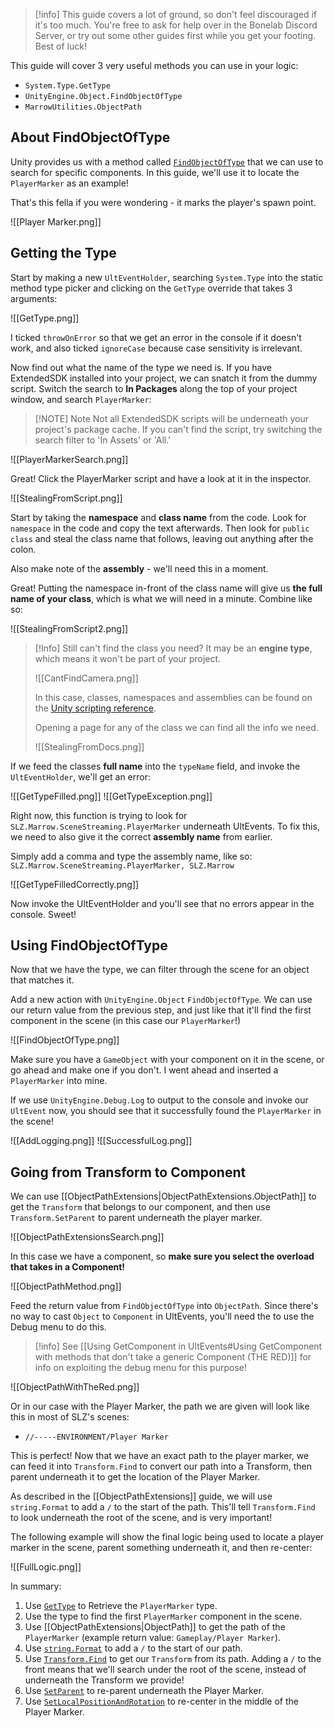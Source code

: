 > [!info] This guide covers a lot of ground, so don't feel discouraged if it's too much. You're free to ask for help over in the Bonelab Discord Server, or try out some other guides first while you get your footing. Best of luck!

This guide will cover 3 very useful methods you can use in your logic:

- `System.Type.GetType`
- `UnityEngine.Object.FindObjectOfType`
- `MarrowUtilities.ObjectPath`

## About FindObjectOfType

Unity provides us with a method called [`FindObjectOfType`](https://docs.unity3d.com/ScriptReference/Object.FindObjectOfType.html) that we can use to search for specific components. In this guide, we'll use it to locate the `PlayerMarker` as an example!

That's this fella if you were wondering - it marks the player's spawn point.

![[Player Marker.png]]

## Getting the Type

Start by making a new `UltEventHolder`, searching `System.Type` into the static method type picker and clicking on the `GetType` override that takes 3 arguments:

![[GetType.png]]

I ticked `throwOnError` so that we get an error in the console if it doesn't work, and also ticked `ignoreCase` because case sensitivity is irrelevant.

Now find out what the name of the type we need is. If you have ExtendedSDK installed into your project, we can snatch it from the dummy script. Switch the search to **In Packages** along the top of your project window, and search `PlayerMarker`:

> [!NOTE] Note
> Not all ExtendedSDK scripts will be underneath your project's package cache. If you can't find the script, try switching the search filter to 'In Assets' or 'All.'

![[PlayerMarkerSearch.png]]

Great! Click the PlayerMarker script and have a look at it in the inspector.

![[StealingFromScript.png]]

Start by taking the **namespace** and **class name** from the code. Look for `namespace` in the code and copy the text afterwards. Then look for `public class` and steal the class name that follows, leaving out anything after the colon.

Also make note of the **assembly** - we'll need this in a moment.

Great! Putting the namespace in-front of the class name will give us **the full name of your class**, which is what we will need in a minute. Combine like so:

![[StealingFromScript2.png]]

> [!Info] Still can't find the class you need?
> It may be an **engine type**, which means it won't be part of your project.
> 
> ![[CantFindCamera.png]]
> 
> In this case, classes, namespaces and assemblies can be found on the [Unity scripting reference](https://docs.unity3d.com/2021.3/Documentation/ScriptReference).
> 
> Opening a page for any of the class we can find all the info we need.
> 
> ![[StealingFromDocs.png]]

If we feed the classes **full name** into the `typeName` field, and invoke the `UltEventHolder`, we'll get an error:

![[GetTypeFilled.png]]
![[GetTypeException.png]]

Right now, this function is trying to look for `SLZ.Marrow.SceneStreaming.PlayerMarker` underneath UltEvents. To fix this, we need to also give it the correct **assembly name** from earlier.

Simply add a comma and type the assembly name, like so:
`SLZ.Marrow.SceneStreaming.PlayerMarker, SLZ.Marrow`

![[GetTypeFilledCorrectly.png]]

Now invoke the UltEventHolder and you'll see that no errors appear in the console. Sweet!
## Using FindObjectOfType

Now that we have the type, we can filter through the scene for an object that matches it.

Add a new action with `UnityEngine.Object` `FindObjectOfType`. We can use our return value from the previous step, and just like that it'll find the first component in the scene (in this case our `PlayerMarker`!)

![[FindObjectOfType.png]]

Make sure you have a `GameObject` with your component on it in the scene, or go ahead and make one if you don't. I went ahead and inserted a `PlayerMarker` into mine.

If we use `UnityEngine.Debug.Log` to output to the console and invoke our `UltEvent` now, you should see that it successfully found the `PlayerMarker` in the scene!

![[AddLogging.png]]
![[SuccessfulLog.png]]
## Going from Transform to Component

We can use [[ObjectPathExtensions|ObjectPathExtensions.ObjectPath]] to get the `Transform` that belongs to our component, and then use `Transform.SetParent` to parent underneath the player marker.

![[ObjectPathExtensionsSearch.png]]

In this case we have a component, so **make sure you select the overload that takes in a Component!**

![[ObjectPathMethod.png]]

Feed the return value from `FindObjectOfType` into `ObjectPath`. Since there's no way to cast `Object` to `Component` in UltEvents, you'll need the to use the Debug menu to do this.

> [!info] See [[Using GetComponent in UltEvents#Using GetComponent with methods that don't take a generic Component (THE RED)]] for info on exploiting the debug menu for this purpose!  

![[ObjectPathWithTheRed.png]]

Or in our case with the Player Marker, the path we are given will look like this in most of SLZ's scenes:
- `//-----ENVIRONMENT/Player Marker`

This is perfect! Now that we have an exact path to the player marker, we can feed it into `Transform.Find` to convert our path into a Transform, then parent underneath it to get the location of the Player Marker.

As described in the [[ObjectPathExtensions]] guide, we will use `string.Format` to add a `/` to the start of the path. This'll tell `Transform.Find` to look underneath the root of the scene, and is very important!

The following example will show the final logic being used to locate a player marker in the scene, parent something underneath it, and then re-center:

![[FullLogic.png]]

In summary:

1. Use [`GetType`](https://learn.microsoft.com/en-us/dotnet/api/system.type.gettype) to Retrieve the `PlayerMarker` type.
2. Use the type to find the first `PlayerMarker` component in the scene.
3. Use [[ObjectPathExtensions|ObjectPath]] to get the path of the `PlayerMarker` (example return value: `Gameplay/Player Marker`).
4. Use [`string.Format`](https://learn.microsoft.com/en-us/dotnet/api/system.string.format) to add a `/` to the start of our path.
5. Use [`Transform.Find`](https://docs.unity3d.com/ScriptReference/Transform.Find.html) to get our `Transform` from its path. Adding a `/` to the front means that we'll search under the root of the scene, instead of underneath the Transform we provide!
6. Use [`SetParent`](https://docs.unity3d.com/ScriptReference/Transform.SetParent.html) to re-parent underneath the Player Marker.
7. Use [`SetLocalPositionAndRotation`](https://docs.unity3d.com/ScriptReference/Transform.SetLocalPositionAndRotation.html) to re-center in the middle of the Player Marker.